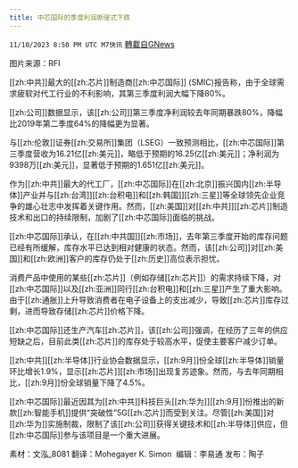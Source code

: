 ```yaml
---
title: 中芯国际的季度利润断崖式下跌
---
```

`11/10/2023 8:50 PM UTC M7快讯` [轉載自GNews](https://gnews.org/articles/1957786)

图片来源：RFI

[[zh:中共]]最大的[[zh:芯片]]制造商[[zh:中芯国际]] (SMIC)报告称，由于全球需求疲软对代工行业的不利影响，其第三季度利润大幅下降80%。

[[zh:公司]]数据显示，该[[zh:公司]]第三季度净利润较去年同期暴跌80%，降幅比2019年第二季度64%的降幅更为显著。

与[[zh:伦敦]]证券[[zh:交易所]]集团（LSEG）一致预测相比，[[zh:中芯国际]]第三季度营收为16.21亿[[zh:美元]]，略低于预期的16.25亿[[zh:美元]]；净利润为9398万[[zh:美元]]，显著低于预期的1.651亿[[zh:美元]]。

作为[[zh:中共]]最大的代工厂，[[zh:中芯国际]]在[[zh:北京]]振兴国内[[zh:半导体]]产业并与[[zh:台湾]][[zh:台积电]]和[[zh:韩国]][[zh:三星]]等全球领先企业竞争的雄心壮志中发挥着关键作用。然而，[[zh:美国]]对[[zh:中共]][[zh:芯片]]制造技术和出口的持续限制，加剧了[[zh:中芯国际]]面临的挑战。

[[zh:中芯国际]]承认，在[[zh:中共国]][[zh:市场]]，去年第三季度开始的库存问题已经有所缓解，库存水平已达到相对健康的状态。然而，该[[zh:公司]]对[[zh:美国]]和[[zh:欧洲]]客户的库存仍处于[[zh:历史]]高位表示担忧。

消费产品中使用的某些[[zh:芯片]]（例如存储[[zh:芯片]]）的需求持续下降，对[[zh:中芯国际]]以及[[zh:亚洲]]同行[[zh:台积电]]和[[zh:三星]]产生了重大影响。由于[[zh:通胀]]上升导致消费者在电子设备上的支出减少，导致[[zh:芯片]]库存过剩，进而导致存储[[zh:芯片]]价格下降。

[[zh:中芯国际]]还生产汽车[[zh:芯片]]，该[[zh:公司]]强调，在经历了三年的供应短缺之后，目前此类[[zh:芯片]]的库存处于较高水平，促使主要客户减少订单。

[[zh:中共]][[zh:半导体]]行业协会数据显示，[[zh:9月]]份全球[[zh:半导体]]销量环比增长1.9%，显示[[zh:芯片]][[zh:市场]]出现复苏迹象。然而，与去年同期相比，[[zh:9月]]份全球销量下降了4.5%。

[[zh:中芯国际]]最近因其为[[zh:中共]]科技巨头[[zh:华为]][[zh:9月]]份推出的新款[[zh:智能手机]]提供“突破性”5G[[zh:芯片]]而受到关注。尽管[[zh:美国]]对[[zh:华为]]实施制裁，限制了该[[zh:公司]]获得关键技术和[[zh:半导体]]供应，但[[zh:中芯国际]]参与该项目是一个重大进展。

素材：文泓_8081  翻译：Mohegayer K. Simon   编辑：李易通  发布：陶子

